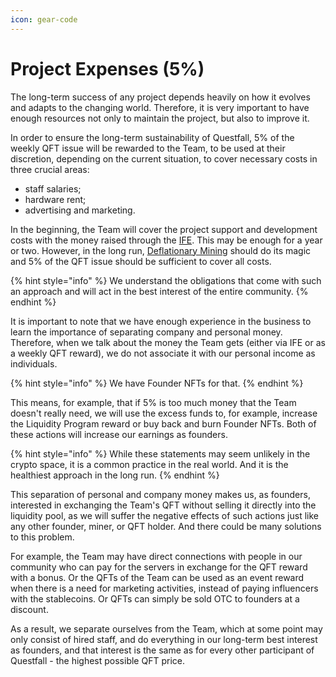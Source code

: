 ```yaml
---
icon: gear-code
---
```


# Project Expenses (5%)

The long-term success of any project depends heavily on how it evolves and adapts to the changing world. Therefore, it is very important to have enough resources not only to maintain the project, but also to improve it.

In order to ensure the long-term sustainability of Questfall, 5% of the weekly QFT issue will be rewarded to the Team, to be used at their discretion, depending on the current situation, to cover necessary costs in three crucial areas:

* staff salaries;
* hardware rent;
* advertising and marketing.

In the beginning, the Team will cover the project support and development costs with the money raised through the [IFE](../roadmap/initial-funding-events.md). This may be enough for a year or two. However, in the long run, [Deflationary Mining](../overview/deflationary-mining.md) should do its magic and 5% of the QFT issue should be sufficient to cover all costs.

{% hint style="info" %}
We understand the obligations that come with such an approach and will act in the best interest of the entire community.
{% endhint %}

It is important to note that we have enough experience in the business to learn the importance of separating company and personal money. Therefore, when we talk about the money the Team gets (either via IFE or as a weekly QFT reward), we do not associate it with our personal income as individuals.&#x20;

{% hint style="info" %}
We have Founder NFTs for that.
{% endhint %}

This means, for example, that if 5% is too much money that the Team doesn't really need, we will use the excess funds to, for example, increase the Liquidity Program reward or buy back and burn Founder NFTs. Both of these actions will increase our earnings as founders.

{% hint style="info" %}
While these statements may seem unlikely in the crypto space, it is a common practice in the real world. And it is the healthiest approach in the long run.
{% endhint %}

This separation of personal and company money makes us, as founders, interested in exchanging the Team's QFT without selling it directly into the liquidity pool, as we will suffer the negative effects of such actions just like any other founder, miner, or QFT holder. And there could be many solutions to this problem.

For example, the Team may have direct connections with people in our community who can pay for the servers in exchange for the QFT reward with a bonus. Or the QFTs of the Team can be used as an event reward when there is a need for marketing activities, instead of paying influencers with the stablecoins. Or QFTs can simply be sold OTC to founders at a discount.

As a result, we separate ourselves from the Team, which at some point may only consist of hired staff, and do everything in our long-term best interest as founders, and that interest is the same as for every other participant of Questfall - the highest possible QFT price.
